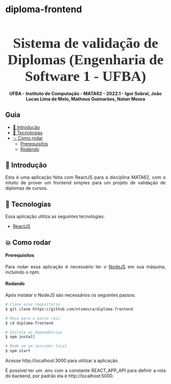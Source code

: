 # diploma-frontend
<h1 align="center" style="font-family: Ubuntu; font-size: 45px; color: #333; margin-bottom: 0">
  Sistema de validação de Diplomas (Engenharia de Software 1 - UFBA)
</h1>

<!-- Description -->

<h4 align="center">
	UFBA - Instituto de Computação - MATA62 - 2022.1 - Igor Sobral, João Lucas Lima de Melo, Matheus Guimarães, Natan Moura
</h4>

<!-- Summary -->

<h2>Guia</h2>

- [:book: Introdução](#book-introdução)
- [:rocket: Tecnologias](#rocket-tecnologias)
- [:boom: Como rodar](#boom-como-rodar)
    - [Prerequisitos](#prerequisitos)
    - [Rodando](#rodando)

<a id="doc"></a>

<div align="justify">

<a id="introdução"></a>

## :book: Introdução

Esta é uma aplicação feita com ReactJS para a disciplina MATA62, com o intuito de prover um frontend simples para um projeto de validação de diplomas de cursos.

<a id="tecnologias"></a>

## :rocket: Tecnologias

Essa aplicação utiliza as seguintes tecnologias:

- [ReactJS](https://pt-br.reactjs.org/)

<a id="como-executar"></a>

## :boom: Como rodar

#### Prerequisitos

Para rodar essa aplicação é necessário ter o [NodeJS](https://nodejs.org/en/download/) em sua máquina, incluíndo o npm.

#### Rodando

Após instalar o NodeJS são necessários os seguintes passos:

```sh
# Clone esse repositório
$ git clone https://github.com/ntsmoura/diploma-frontend

# Mova para a pasta raiz
$ cd diploma-frontend

# Instale as dependências
$ npm install

# Rode em um servidor local
$ npm start
```
Acesse http://localhost:3000 para utilizar a aplicação.

É possível ter um .env com a constante REACT_APP_API para definir a rota do backend, por padrão ela é http://localhost:5000.
	
</div>

